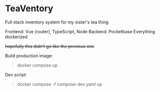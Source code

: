 # TeaVentory
Full stack inventory system for my sister's tea thing

Frontend: Vue (router), TypeScript, Node
Backend: Pocketbase
Everything dockerized

~~hopefully this didn't go like the previous one~~


Build production image:
> docker compose up

Dev script:
> docker compose -f compose-dev.yaml up
